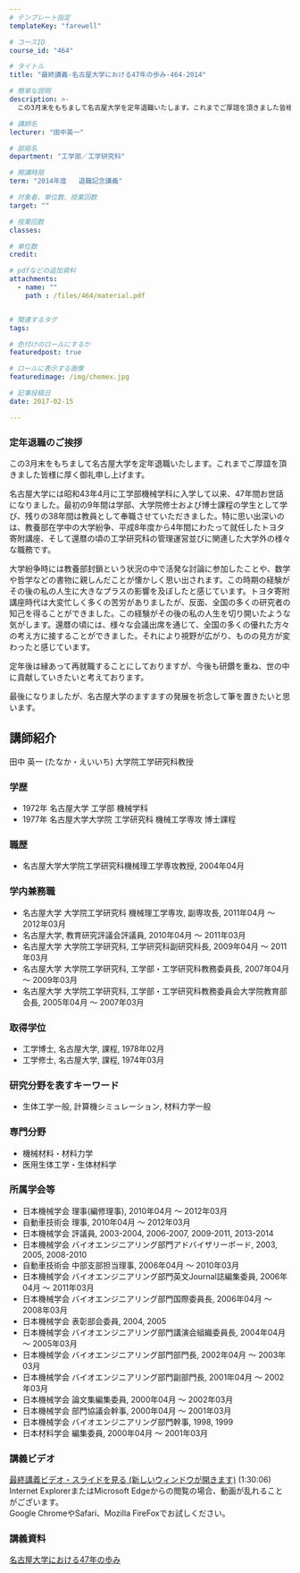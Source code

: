 ```yaml
---
# テンプレート指定
templateKey: "farewell"

# コースID
course_id: "464"

# タイトル
title: "最終講義-名古屋大学における47年の歩み-464-2014"

# 簡単な説明
description: >-
  この3月末をもちまして名古屋大学を定年退職いたします。これまでご厚誼を頂きました皆様に厚く御礼申し上げます。 名古屋大学には昭和43年4月に工学部機械学科に入学して以来、47年間お世話になりま...

# 講師名
lecturer: "田中英一"

# 部局名
department: "工学部／工学研究科"

# 開講時限
term: "2014年度	退職記念講義"

# 対象者、単位数、授業回数
target: ""

# 授業回数
classes: 

# 単位数
credit: 

# pdfなどの追加資料
attachments: 
  - name: "" 
    path : /files/464/material.pdf


# 関連するタグ
tags:

# 色付けのロールにするか
featuredpost: true

# ロールに表示する画像
featuredimage: /img/chemex.jpg

# 記事投稿日
date: 2017-02-15

---
```

### 定年退職のご挨拶 

この3月末をもちまして名古屋大学を定年退職いたします。これまでご厚誼を頂きました皆様に厚く御礼申し上げます。 

名古屋大学には昭和43年4月に工学部機械学科に入学して以来、47年間お世話になりました。最初の9年間は学部、大学院修士および博士課程の学生として学び、残りの38年間は教員として奉職させていただきました。特に思い出深いのは、教養部在学中の大学紛争、平成8年度から4年間にわたって就任したトヨタ寄附講座、そして還暦の頃の工学研究科の管理運営並びに関連した大学外の様々な職務です。 

大学紛争時には教養部封鎖という状況の中で活発な討論に参加したことや、数学や哲学などの書物に親しんだことが懐かしく思い出されます。この時期の経験がその後の私の人生に大きなプラスの影響を及ぼしたと感じています。トヨタ寄附講座時代は大変忙しく多くの苦労がありましたが、反面、全国の多くの研究者の知己を得ることができました。この経験がその後の私の人生を切り開いたような気がします。還暦の頃には、様々な会議出席を通じて、全国の多くの優れた方々の考え方に接することができました。それにより視野が広がり、ものの見方が変わったと感じています。 

定年後は縁あって再就職することにしておりますが、今後も研鑽を重ね、世の中に貢献していきたいと考えております。 

最後になりましたが、名古屋大学のますますの発展を祈念して筆を置きたいと思います。
## 講師紹介

田中 英一 (たなか・えいいち) 大学院工学研究科教授 

### 学歴

  * 1972年 名古屋大学 工学部 機械学科
  * 1977年 名古屋大学大学院 工学研究科 機械工学専攻 博士課程

### 職歴

  * 名古屋大学大学院工学研究科機械理工学専攻教授, 2004年04月

### 学内兼務職

  * 名古屋大学 大学院工学研究科 機械理工学専攻, 副専攻長, 2011年04月 ～ 2012年03月
  * 名古屋大学, 教育研究評議会評議員, 2010年04月 ～ 2011年03月
  * 名古屋大学 大学院工学研究科, 工学研究科副研究科長, 2009年04月 ～ 2011年03月
  * 名古屋大学 大学院工学研究科, 工学部・工学研究科教務委員長, 2007年04月 ～ 2009年03月
  * 名古屋大学 大学院工学研究科, 工学部・工学研究科教務委員会大学院教育部会長, 2005年04月 ～ 2007年03月

### 取得学位

  * 工学博士, 名古屋大学, 課程, 1978年02月
  * 工学修士, 名古屋大学, 課程, 1974年03月

### 研究分野を表すキーワード

  * 生体工学一般, 計算機シミュレーション, 材料力学一般

### 専門分野

  * 機械材料・材料力学
  * 医用生体工学・生体材料学

### 所属学会等

  * 日本機械学会 理事(編修理事), 2010年04月 ～ 2012年03月
  * 自動車技術会 理事, 2010年04月 ～ 2012年03月
  * 日本機械学会 評議員, 2003-2004, 2006-2007, 2009-2011, 2013-2014
  * 日本機械学会 バイオエンジニアリング部門アドバイザリーボード, 2003, 2005, 2008-2010
  * 自動車技術会 中部支部担当理事, 2006年04月 ～ 2010年03月
  * 日本機械学会 バイオエンジニアリング部門英文Journal誌編集委員, 2006年04月 ～ 2011年03月
  * 日本機械学会 バイオエンジニアリング部門国際委員長, 2006年04月 ～ 2008年03月
  * 日本機械学会 表彰部会委員, 2004, 2005
  * 日本機械学会 バイオエンジニアリング部門講演会組織委員長, 2004年04月 ～ 2005年03月
  * 日本機械学会 バイオエンジニアリング部門部門長, 2002年04月 ～ 2003年03月
  * 日本機械学会 バイオエンジニアリング部門副部門長, 2001年04月 ～ 2002年03月
  * 日本機械学会 論文集編集委員, 2000年04月 ～ 2002年03月
  * 日本機械学会 部門協議会幹事, 2000年04月 ～ 2001年03月
  * 日本機械学会 バイオエンジニアリング部門幹事, 1998, 1999
  * 日本材料学会 編集委員, 2000年04月 ～ 2001年03月
### 講義ビデオ

[最終講義ビデオ・スライドを見る (新しいウィンドウが開きます)](http://nuvideo.media.nagoya-u.ac.jp/embed/1fae947a975bc82eb85d9cd30766c621b0304923) (1:30:06)  
Internet ExplorerまたはMicrosoft Edgeからの閲覧の場合、動画が乱れることがございます。  
Google ChromeやSafari、Mozilla FireFoxでお試しください。 

### 講義資料


[名古屋大学における47年の歩み](/files/464/material.pdf) 
